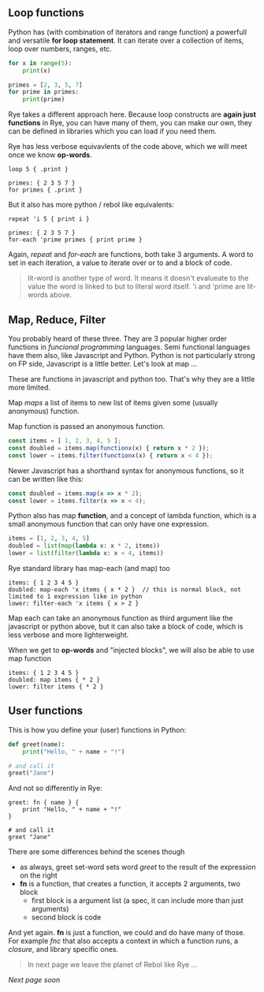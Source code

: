 ## Loop functions

Python has (with combination of iterators and range function) a powerfull and versatile __for loop statement__. 
It can iterate over a collection of items, loop over numbers, ranges, etc.

```python
for x in range(5):
    print(x)

primes = [2, 3, 5, 7]
for prime in primes:
    print(prime)
```

Rye takes a different approach here. Because loop constructs are __again just functions__ in Rye, you can have many of them, 
you can make our own, they can be defined in libraries which you can load if you need them.

Rye has less verbose equivavlents of the code above, which we will meet once we know __op-words__.

```factor
loop 5 { .print }

primes: { 2 3 5 7 }
for primes { .print }
```

But it also has more python / rebol like equivalents: 


```factor
repeat 'i 5 { print i }

primes: { 2 3 5 7 }
for-each 'prime primes { print prime }
```

Again, _repeat_ and _for-each_ are functions, both take 3 arguments. A word to set in each iteration, a value to iterate over or to and a block of code. 

> lit-word is another type of word. It means it doesn't evalueate to the value the word is linked to but to literal word itself.
> 'i and 'prime are lit-words above.

## Map, Reduce, Filter

You probably heard of these three. They are 3 popular higher order functions in _funcional programming_ languages. Semi functional languages have them also,
like Javascript and Python. Python is not particularly strong on FP side, Javascript is a little better. Let's look at map ...

These are functions in javascript and python too. That's why they are a little more limited.

Map _maps_ a list of items to new list of items given some (usually anonymous) function. 

Map function is passed an anonymous function.

```javascript
const items = [ 1, 2, 3, 4, 5 ];
const doubled = items.map(functionx(x) { return x * 2 });
const lower = items.filter(functionx(x) { return x < 4 });
```

Newer Javascript has a shorthand syntax for anonymous functions, so it can be written like this:
```javascript
const doubled = items.map(x => x * 2);
const lower = items.filter(x => x < 4);
```
Python also has map __function__, and a concept of lambda function, which is a small anonymous function that can only have one expression.

```python
items = [1, 2, 3, 4, 5]
doubled = list(map(lambda x: x * 2, items))
lower = list(filter(lambda x: x < 4, items))
```

Rye standard library has map-each (and map) too

```factor
items: { 1 2 3 4 5 }
doubled: map-each 'x items { x * 2 }  // this is normal block, not limited to 1 expression like in python
lower: filter-each 'x items { x > 2 }
```
Map each can take an anonymous function as third argument like the javascript or python above, but it can also take a block of code, which is 
less verbose and more lighterweight.

When we get to __op-words__ and "injected blocks", we will also be able to use map function

```factor
items: { 1 2 3 4 5 }
doubled: map items { * 2 }
lower: filter items { * 2 }
```

## User functions

This is how you define your (user) functions in Python:

```python
def greet(name):
    print("Hello, " + name + "!")

# and call it
greet("Jane")
```
And not so differently in Rye:

```factor
greet: fn { name } {
    print "Hello, " + name + "!"
}

# and call it
greet "Jane"
```

There are some differences behind the scenes though
* as always, greet set-word sets word _greet_ to the result of the expression on the right
* __fn__ is a function, that creates a function, it accepts 2 arguments, two block
    * first block is a argument list (a spec, it can include more than just arguments)
    * second block is code
    
And yet again. __fn__ is just a function, we could and do have many of those. For example _fnc_
that also accepts a context in which a function runs, a _closure_, and library specific ones.

> In next page we leave the planet of Rebol like Rye ...

_Next page soon_
